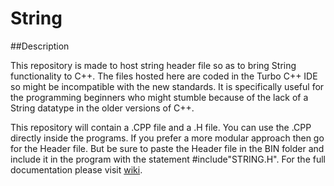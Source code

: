 # String

##Description

This repository is made to host string header file so as to bring String functionality to C++.
The files hosted here are coded in the Turbo C++ IDE so might be incompatible with the new standards.
It is specifically useful for the programming beginners who might stumble because of the lack of a String datatype in the older versions of C++.

This repository will contain a .CPP file and a .H file.
You can use the .CPP directly inside the programs.
If you prefer a more modular approach then go for the Header file.
But be sure to paste the Header file in the BIN folder and include it in the program with the statement #include"STRING.H".
For the full documentation please visit [wiki](https://github.com/emmanuelantony2000/String/wiki).
